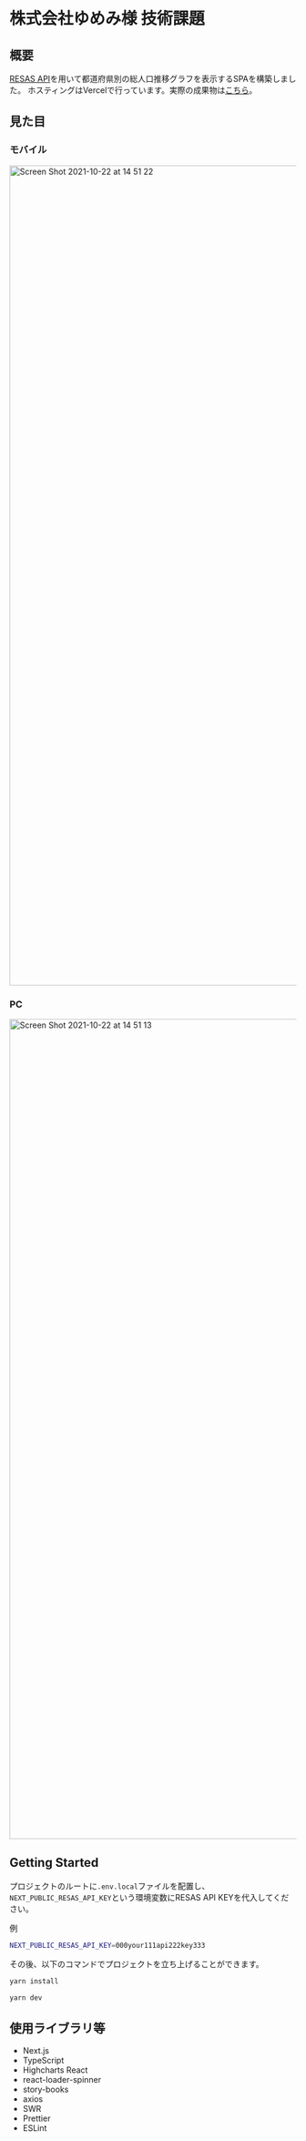 # 株式会社ゆめみ様 技術課題

## 概要
[RESAS API](https://opendata.resas-portal.go.jp/)を用いて都道府県別の総人口推移グラフを表示するSPAを構築しました。
ホスティングはVercelで行っています。実際の成果物は[こちら]()。

## 見た目
### モバイル
<img width="1440" alt="Screen Shot 2021-10-22 at 14 51 22" src="https://user-images.githubusercontent.com/51704330/138401723-e15e724a-8271-4ebe-9cc9-e7df3f472059.png">

### PC
<img width="1440" alt="Screen Shot 2021-10-22 at 14 51 13" src="https://user-images.githubusercontent.com/51704330/138401711-1a8a4eac-4196-41b6-be3c-3f604de73b3b.png">


## Getting Started
プロジェクトのルートに`.env.local`ファイルを配置し、`NEXT_PUBLIC_RESAS_API_KEY`という環境変数にRESAS API KEYを代入してください。

例
```bash 
NEXT_PUBLIC_RESAS_API_KEY=000your111api222key333

```
その後、以下のコマンドでプロジェクトを立ち上げることができます。

```bash
yarn install

yarn dev
```

## 使用ライブラリ等
- Next.js
- TypeScript
- Highcharts React
- react-loader-spinner
- story-books
- axios
- SWR
- Prettier
- ESLint

